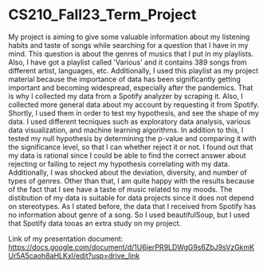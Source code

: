 # CS210_Fall23_Term_Project

My project is aiming to give some valuable information about my listening habits and taste of songs while searching for a question that I have in my mind. This question is about the genres of musics that I put in my playlists. Also, I have got a playlist called 'Various' and it contains 389 songs from different artist, languages, etc. Additionally, I used this playlist as my project material because the importance of data has been significantly getting important and becoming widespread, especially after the pandemics. That is why I collected my data from a Spotify analyzer by scraping it. Also, I collected more general data about my account by requesting it from Spotify. Shortly, I used them in order to test my hypothesis, and see the shape of my data. I used different tecniques such as exploratory data analysis, various data visualization, and machine learning algorithms. In addition to this, I tested my null hypothesis by determining the p-value and comparing it with the significance level, so that I can whether reject it or not. I found out that my data is rational since I could be able to find the correct answer about rejecting or failing to reject my hypothesis correlating with my data. Additionally, I was shocked about the deviation, diversity, and number of types of genres. Other than that, I am quite happy with the results because of the fact that I see have a taste of music related to my moods. The distibution of my data is suitable for data projects since it does not depend on stereotypes.
As I stated before, the data that I received from Spotify has no information about genre of a song. So I used beautifulSoup, but I used that Spotify data tooas an extra study on my project.

Link of my presentation document: https://docs.google.com/document/d/1U6jerPR9LDWgG9s6ZbJ9sVzGkmKUr5A5caoh8aHLKxI/edit?usp=drive_link



